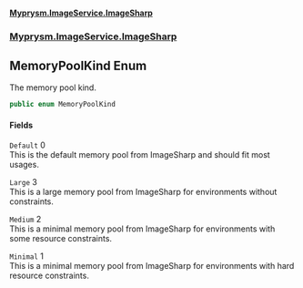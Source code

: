 #### [Myprysm.ImageService.ImageSharp](index.md 'index')
### [Myprysm.ImageService.ImageSharp](index.md#Myprysm_ImageService_ImageSharp 'Myprysm.ImageService.ImageSharp')
## MemoryPoolKind Enum
The memory pool kind.  
```csharp
public enum MemoryPoolKind

```
#### Fields
<a name='Myprysm_ImageService_ImageSharp_MemoryPoolKind_Default'></a>
`Default` 0  
This is the default memory pool from ImageSharp and should fit most usages.  
  
<a name='Myprysm_ImageService_ImageSharp_MemoryPoolKind_Large'></a>
`Large` 3  
This is a large memory pool from ImageSharp for environments without constraints.  
  
<a name='Myprysm_ImageService_ImageSharp_MemoryPoolKind_Medium'></a>
`Medium` 2  
This is a minimal memory pool from ImageSharp for environments with some resource constraints.  
  
<a name='Myprysm_ImageService_ImageSharp_MemoryPoolKind_Minimal'></a>
`Minimal` 1  
This is a minimal memory pool from ImageSharp for environments with hard resource constraints.  
  
